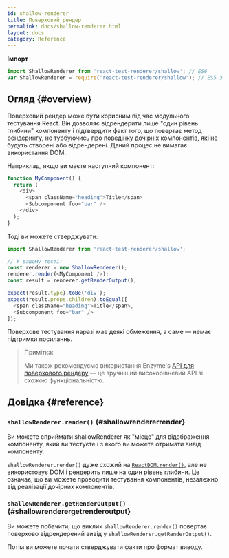 ```yaml
---
id: shallow-renderer
title: Поверховий рендер
permalink: docs/shallow-renderer.html
layout: docs
category: Reference
---
```


**Імпорт**

```javascript
import ShallowRenderer from 'react-test-renderer/shallow'; // ES6
var ShallowRenderer = require('react-test-renderer/shallow'); // ES5 з використанням npm
```

## Огляд {#overview}

Поверховий рендер може бути корисним під час модульного тестування React. Він дозволяє відрендерити лише "один рівень глибини" компоненту і підтвердити факт того, що повертає метод рендерингу, не турбуючись про поведінку дочірніх компонентів, які не будуть створені або відрендерені. Даний процес не вимагає використання DOM.

Наприклад, якщо ви маєте наступний компонент:

```javascript
function MyComponent() {
  return (
    <div>
      <span className="heading">Title</span>
      <Subcomponent foo="bar" />
    </div>
  );
}
```

Тоді ви можете стверджувати:

```javascript
import ShallowRenderer from 'react-test-renderer/shallow';

// У вашому тесті:
const renderer = new ShallowRenderer();
renderer.render(<MyComponent />);
const result = renderer.getRenderOutput();

expect(result.type).toBe('div');
expect(result.props.children).toEqual([
  <span className="heading">Title</span>,
  <Subcomponent foo="bar" />
]);
```

Поверхове тестування наразі має деякі обмеження, а саме — немає підтримки посиланнь.

> Примітка:
>
> Ми також рекомендуємо використання Enzyme's [API для поверхового рендеру](https://airbnb.io/enzyme/docs/api/shallow.html) — це зручніший  високорівневий API зі схожою функціональністю.

## Довідка {#reference}

### `shallowRenderer.render()` {#shallowrendererrender}

Ви можете сприймати shallowRenderer як "місце" для відображення компоненту, який ви тестуєте і з якого ви можете отримати вивід компоненту.

`shallowRenderer.render()` дуже схожий на [`ReactDOM.render()`](/docs/react-dom.html#render), але не використовує DOM і рендерить лише на один рівень глибини. Це означає, що ви можете проводити тестування компонентів, незалежно від реалізації дочірних компонентів.

### `shallowRenderer.getRenderOutput()` {#shallowrenderergetrenderoutput}

Ви можете побачити, що виклик `shallowRenderer.render()` повертає поверхово відрендерений вивід у `shallowRenderer.getRenderOutput()`.

Потім ви можете почати стверджувати факти про формат виводу.
